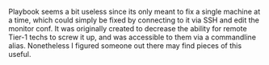 Playbook seems a bit useless since its only meant to fix a single machine at a time, which could simply be fixed by connecting to it via SSH and edit the monitor conf. It was originally created to decrease the ability for remote Tier-1 techs to screw it up, and was accessible to them via a commandline alias. Nonetheless I figured someone out there may find pieces of this useful.
